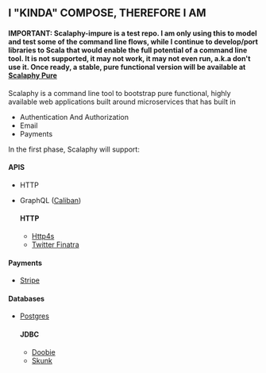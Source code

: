 ## I "KINDA" COMPOSE, THEREFORE I AM 

#### IMPORTANT: Scalaphy-impure is a test repo. I am only using this to model and test some of the command line flows, while I continue to develop/port libraries to Scala that would enable the full potential of a command line tool. It is not supported, it may not work, it may not even run, a.k.a don't use it. Once ready, a stable, pure functional version will be available at [Scalaphy Pure](https://github.com/sinanspd/scalaphy)

Scalaphy is a command line tool to bootstrap pure functional, highly available web applications built around microservices that has built in

* Authentication And Authorization 
* Email 
* Payments

In the first phase, Scalaphy will support: 

#### APIS 

* HTTP 
* GraphQL ([Caliban](https://github.com/ghostdogpr/caliban))

    #### HTTP 

    * [Http4s](https://http4s.org)
    * [Twitter Finatra](https://github.com/twitter/finatra)

#### Payments 

* [Stripe](http://stripe.com/)

#### Databases 

* [Postgres](https://www.postgresql.org/)

    #### JDBC
    * [Doobie](https://github.com/tpolecat/doobie)
    * [Skunk](https://tpolecat.github.io/skunk/)



